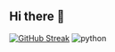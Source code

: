 ## Hi there 👋
[![GitHub Streak](https://github-readme-streak-stats.herokuapp.com?user=Major-Cod3&theme=radical&hide_border=falso&locale=pt_BR&date_format=j%2Fn%5B%2FY%5D)](https://git.io/streak-stats)
![python](https://www.python.org/static/community_logos/python-logo-inkscape.svg)
<!--
**Major-Cod3/Major-Cod3** is a ✨ _special_ ✨ repository because its `README.md` (this file) appears on your GitHub profile.

Here are some ideas to get you started:

- 🔭 I’m currently working on ...
- 🌱 I’m currently learning ...
- 👯 I’m looking to collaborate on ...
- 🤔 I’m looking for help with ...
- 💬 Ask me about ...
- 📫 How to reach me: ...
- 😄 Pronouns: ...
- ⚡ Fun fact: ...
-->
